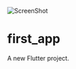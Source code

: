 ![ScreenShot](https://raw.github.com/rishi9226/quiz_app/master/screenshots/Screenshot_1622700076.png)
# first_app

A new Flutter project.

